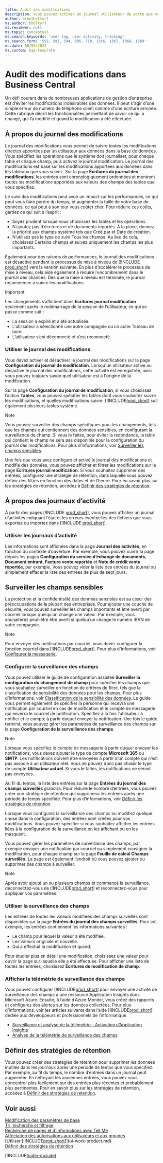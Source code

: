 ```yaml
---
title: Audit des modifications
description: Vous pouvez activer un journal utilisateur de sorte que vous avez un historique de toutes les modifications apportées aux données dans les tables suivies. Vous pouvez également suivre les activités avec certains types de journaux d'activité.
author: brentholtorf
ms.author: bholtorf
ms.reviewer: null
ms.topic: conceptual
ms.search.keywords: 'user log, user activity, tracking'
ms.search.form: '592, 593, 594, 595, 710, 1366, 1367, 1368, 1369'
ms.date: 08/03/2023
ms.custom: bap-template
---
```

# Audit des modifications dans Business Central

Un défi courant dans de nombreuses applications de gestion d’entreprise est d’éviter les modifications indésirables des données. Il peut s'agir d'une simple erreur de numéro de téléphone client comme d'une écriture erronée. Cette rubrique décrit les fonctionnalités permettant de savoir ce qui a changé, qui l’a modifié et quand la modification a été effectuée.

## À propos du journal des modifications

Le journal des modifications vous permet de suivre toutes les modifications directes apportées par un utilisateur aux données dans la base de données. Vous spécifiez les opérations que le système doit journaliser, pour chaque table et chaque champ, puis activez le journal modification. Le journal des modifications est basé sur les modifications apportées aux données dans les tableaux que vous suivez. Sur la page **Écritures du journal des modifications**, les entrées sont chronologiquement ordonnées et montrent toutes les modifications apportées aux valeurs des champs des tables que vous spécifiez. 

Le suivi des modifications peut avoir un impact sur les performances, ce qui peut vous faire perdre du temps, et augmenter la taille de votre base de données, ce qui peut à son tour vous coûter cher. Pour réduire ces coûts, gardez ce qui suit à l’esprit :

- Soyez prudent lorsque vous choisissez les tables et les opérations.
- N’ajoutez pas d’écritures et de documents reportés. À la place, donnez la priorité aux champs système tels que Créé par et Date de création.
- N’utilisez pas le type de suivi Tous les champs. Au lieu de cela, choisissez Certains champs et suivez uniquement les champs les plus importants.

Également pour des raisons de performances, le journal des modifications est désactivé pendant le processus de mise à niveau de [!INCLUDE [prod_short](includes/prod_short.md)] vers la version suivante. En plus d’accélérer le processus de mise à niveau, cela aide également à réduire l’encombrement dans le journal des chances. Dès que la mise à niveau est terminée, le journal recommence à suivre les modifications.

> [!Important]
> Les changements s’affichent dans **Écritures journal modification** seulement après le redémarrage de la session de l’utilisateur, ce qui se passe comme suit :
>
> - La session a expiré et a été actualisée.
> - L'utilisateur a sélectionné une autre compagnie ou un autre Tableau de bord.
> - L’utilisateur s’est déconnecté et s’est reconnecté.

### Utiliser le journal des modifications

Vous devez activer et désactiver le journal des modifications sur la page **Configuration du journal de modification**. Lorsqu'un utilisateur active ou désactive le journal des modifications, cette activité est enregistrée, ainsi vous pouvez toujours savoir quel utilisateur est à l'origine de la modification.

Sur la page **Configuration du journal de modification**, si vous choisissez l’action **Tables**, vous pouvez spécifier les tables dont vous souhaitez suivre les modifications, et quelles modifications suivre. [!INCLUDE[prod_short](includes/prod_short.md)] suit également plusieurs tables système.

> [!NOTE]
> Vous pouvez surveiller des champs spécifiques pour les changements, tels que les champs qui contiennent des données sensibles, en configurant la surveillance de champ. Si vous le faites, pour éviter la redondance, la table qui contient le champ ne sera pas disponible pour la configuration du journal des modifications. Pour plus d’informations, voir [Surveiller les champs sensibles](across-log-changes.md#monitor-sensitive-fields).

Une fois que vous avez configuré et activé le journal des modifications et modifié des données, vous pouvez afficher et filtrer les modifications sur la page **Écritures journal modification**. Si vous souhaitez supprimer des entrées, configurez une stratégie de rétention, dans laquelle vous pouvez définir des filtres en fonction des dates et de l’heure. Pour en savoir plus sur les stratégies de rétention, accédez à [Définir des stratégies de rétention](admin-data-retention-policies.md).  

## À propos des journaux d’activité

À partir des pages [!INCLUDE [prod_short](includes/prod_short.md)], vous pouvez afficher un journal d’activités indiquant l’état et les erreurs éventuelles des fichiers que vous exportez ou importez dans [!INCLUDE [prod_short](includes/prod_short.md)].  

### Utiliser les journaux d’activité

Les informations sont affichées dans la page **Journal des activités**, en fonction du contexte d’ouverture. Par exemple, vous pouvez ouvrir la page depuis les pages **Configuration du service d’échange de documents**, **Document entrant**, **Facture vente reportée** et **Note de crédit vente reportée**, par exemple. Vous pouvez vider la liste des entrées du journal ou simplement effacer la liste des entrées de plus de sept jours.  

## Surveiller les champs sensibles

La protection et la confidentialité des données sensibles est au cœur des préoccupations de la plupart des entreprises. Pour ajouter une couche de sécurité, vous pouvez surveiller les champs importants et être averti par courriel lorsque quelqu’un change une valeur. Par exemple, vous souhaiterez peut-être être averti si quelqu’un change le numéro IBAN de votre compagnie.

> [!NOTE]
> Pour envoyer des notifications par courriel, vous devez configurer la fonction courriel dans [!INCLUDE[prod_short](includes/prod_short.md)]. Pour plus d'informations, voir [Configurer la messagerie](admin-how-setup-email.md).

### Configurer la surveillance des champs

Vous pouvez utiliser le guide de configuration assistée **Surveiller la configuration du changement de champ** pour spécifier les champs que vous souhaitez surveiller en fonction de critères de filtre, tels que la classification de sensibilité des données pour les champs. Pour plus d’informations, voir [Classification de la sensibilité des données](admin-classifying-data-sensitivity.md). Le guide vous permet également de spécifier la personne qui recevra une notification par courriel en cas de modification et le compte de messagerie qui enverra le courriel de notification. Spécifiez à la fois l’utilisateur à notifier et le compte à partir duquel envoyer la notification. Une fois le guide terminé, vous pouvez gérer les paramètres de surveillance des champs sur la page **Configuration de la surveillance des champs**. 

> [!NOTE]
> Lorsque vous spécifiez le compte de messagerie à partir duquel envoyer les notifications, vous devez ajouter le type de compte **Microsoft 365** ou **SMTP**. Les notifications doivent être envoyées à partir d’un compte qui n’est pas associé à un utilisateur réel. Vous ne pouvez donc pas choisir le type de compte **Utilisateur actuel**. Si vous le faites, les notifications ne seront pas envoyées. 

Au fil du temps, la liste des entrées sur la page **Entrées du journal des champs surveillés** grandira. Pour réduire le nombre d’entrées, vous pouvez créer une stratégie de rétention qui supprimera les entrées après une période de temps spécifiée. Pour plus d’informations, voir [Définir les stratégies de rétention](admin-data-retention-policies.md).

Lorsque vous configurez la surveillance des champs ou modifiez quelque chose dans la configuration, des entrées sont créées pour vos modifications. Vous pouvez spécifier si vous souhaitez afficher les entrées liées à la configuration de la surveillance en les affichant ou en les masquant. 

Vous pouvez gérer les paramètres de surveillance des champs, par exemple envoyer une notification par courriel ou simplement consigner la modification, pour chaque champ sur la page **Feuille de calcul Champs surveillés**. La page est également l’endroit où vous pouvez ajouter ou supprimer des champs à surveiller.

> [!NOTE]
> Après avoir ajouté un ou plusieurs champs et commencé la surveillance, déconnectez-vous de [!INCLUDE[prod_short](includes/prod_short.md)] et reconnectez-vous pour appliquer vos paramètres.

### Utiliser la surveillance des champs

Les entrées de toutes les valeurs modifiées des champs surveillés sont disponibles sur la page **Entrées du journal des champs surveillés**. Pour cet exemple, les entrées contiennent les informations suivantes :

- Le champ pour lequel la valeur a été modifiée.
- Les valeurs originale et nouvelle.
- Qui a effectué la modification et quand.

Pour étudier plus en détail une modification, choisissez une valeur pour ouvrir la page sur laquelle elle a été effectuée. Pour afficher une liste de toutes les entrées, choisissez **Écritures de modification de champ**.

### Afficher la télémétrie de surveillance des champs 

Vous pouvez configurer [!INCLUDE[prod_short](includes/prod_short.md)] pour envoyer une activité de surveillance des champs à une ressource Application Insights dans Microsoft Azure. Ensuite, à l’aide d’Azure Monitor, vous créez des rapports et configurez des alertes sur les données collectées. Pour plus d’informations, voir les articles suivants dans l’aide [!INCLUDE[prod_short](includes/prod_short.md)] dédiée aux développeurs et professionnels de l’informatique.

- [Surveillance et analyse de la télémétrie - Activation d’Application Insights](/dynamics365/business-central/dev-itpro/administration/telemetry-overview#enable)
- [Analyse de la télémétrie de surveillance des champs](/dynamics365/business-central/dev-itpro/administration/telemetry-field-monitoring-trace)

## Définir des stratégies de rétention

Vous pouvez créer des stratégies de rétention pour supprimer les données inutiles dans les journaux après une période de temps que vous spécifiez. Par exemple, au fil du temps, le nombre d’entrées dans un journal peut augmenter. En nettoyant les anciennes entrées, vous pouvez vous concentrer plus facilement sur des entrées plus récentes et probablement plus pertinentes. Pour en savoir plus sur les stratégies de rétention, accédez à [Définir des stratégies de rétention](admin-data-retention-policies.md).

## Voir aussi

[Modification des paramètres de base](ui-change-basic-settings.md)  
[Tri, recherche et filtrage](ui-enter-criteria-filters.md)  
[Recherche de pages et d'informations avec Tell Me](ui-search.md)  
[Affectation des autorisations aux utilisateurs et aux groupes](ui-define-granular-permissions.md)  
[Utiliser [!INCLUDE[prod_short](includes/prod_short.md)]](ui-work-product.md)  
[Définir des stratégies de rétention](admin-data-retention-policies.md)  

[!INCLUDE[footer-include](includes/footer-banner.md)]
